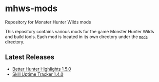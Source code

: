 # mhws-mods

Repository for Monster Hunter Wilds mods

This repository contains various mods for the game Monster Hunter Wilds and build tools. Each mod is located in its own directory under the [`mods`](https://github.com/thieleju/mhws-mods/tree/main/mods) directory.

## Latest Releases

- [Better Hunter Highlights 1.5.0](https://github.com/thieleju/mhws-mods/releases/tag/better-hunter-highlights-v1.5.0)
- [Skill Uptime Tracker 1.4.0](https://github.com/thieleju/mhws-mods/releases/tag/skill-uptime-tracker-v1.4.0)
